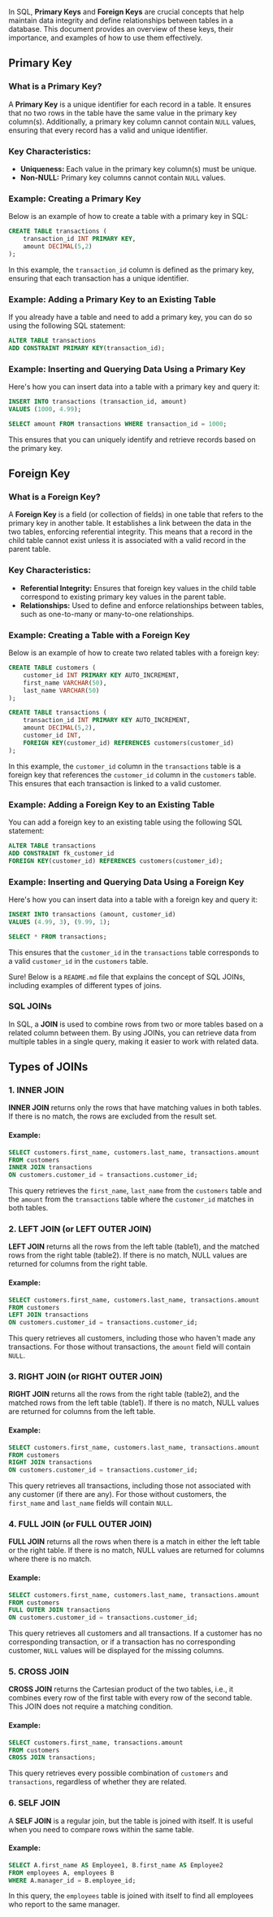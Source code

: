 In SQL, **Primary Keys** and **Foreign Keys** are crucial concepts that help maintain data integrity and define relationships between tables in a database. This document provides an overview of these keys, their importance, and examples of how to use them effectively.

## Primary Key

### What is a Primary Key?
A **Primary Key** is a unique identifier for each record in a table. It ensures that no two rows in the table have the same value in the primary key column(s). Additionally, a primary key column cannot contain `NULL` values, ensuring that every record has a valid and unique identifier.

### Key Characteristics:
- **Uniqueness:** Each value in the primary key column(s) must be unique.
- **Non-NULL:** Primary key columns cannot contain `NULL` values.

### Example: Creating a Primary Key
Below is an example of how to create a table with a primary key in SQL:
```sql
CREATE TABLE transactions (
    transaction_id INT PRIMARY KEY,
    amount DECIMAL(5,2)
);
```
In this example, the `transaction_id` column is defined as the primary key, ensuring that each transaction has a unique identifier.

### Example: Adding a Primary Key to an Existing Table
If you already have a table and need to add a primary key, you can do so using the following SQL statement:
```sql
ALTER TABLE transactions
ADD CONSTRAINT PRIMARY KEY(transaction_id);
```

### Example: Inserting and Querying Data Using a Primary Key
Here's how you can insert data into a table with a primary key and query it:
```sql
INSERT INTO transactions (transaction_id, amount) 
VALUES (1000, 4.99);

SELECT amount FROM transactions WHERE transaction_id = 1000;
```
This ensures that you can uniquely identify and retrieve records based on the primary key.

## Foreign Key

### What is a Foreign Key?
A **Foreign Key** is a field (or collection of fields) in one table that refers to the primary key in another table. It establishes a link between the data in the two tables, enforcing referential integrity. This means that a record in the child table cannot exist unless it is associated with a valid record in the parent table.

### Key Characteristics:
- **Referential Integrity:** Ensures that foreign key values in the child table correspond to existing primary key values in the parent table.
- **Relationships:** Used to define and enforce relationships between tables, such as one-to-many or many-to-one relationships.

### Example: Creating a Table with a Foreign Key
Below is an example of how to create two related tables with a foreign key:
```sql
CREATE TABLE customers (
    customer_id INT PRIMARY KEY AUTO_INCREMENT,
    first_name VARCHAR(50),
    last_name VARCHAR(50)
);

CREATE TABLE transactions (
    transaction_id INT PRIMARY KEY AUTO_INCREMENT,
    amount DECIMAL(5,2),
    customer_id INT,
    FOREIGN KEY(customer_id) REFERENCES customers(customer_id)
);
```
In this example, the `customer_id` column in the `transactions` table is a foreign key that references the `customer_id` column in the `customers` table. This ensures that each transaction is linked to a valid customer.

### Example: Adding a Foreign Key to an Existing Table
You can add a foreign key to an existing table using the following SQL statement:
```sql
ALTER TABLE transactions
ADD CONSTRAINT fk_customer_id
FOREIGN KEY(customer_id) REFERENCES customers(customer_id);
```

### Example: Inserting and Querying Data Using a Foreign Key
Here's how you can insert data into a table with a foreign key and query it:
```sql
INSERT INTO transactions (amount, customer_id)
VALUES (4.99, 3), (9.99, 1);

SELECT * FROM transactions;
```
This ensures that the `customer_id` in the `transactions` table corresponds to a valid `customer_id` in the `customers` table.

Sure! Below is a `README.md` file that explains the concept of SQL JOINs, including examples of different types of joins.

### SQL JOINs

In SQL, a **JOIN** is used to combine rows from two or more tables based on a related column between them. By using JOINs, you can retrieve data from multiple tables in a single query, making it easier to work with related data.

## Types of JOINs

### 1. INNER JOIN
**INNER JOIN** returns only the rows that have matching values in both tables. If there is no match, the rows are excluded from the result set.

#### Example:
```sql
SELECT customers.first_name, customers.last_name, transactions.amount
FROM customers
INNER JOIN transactions
ON customers.customer_id = transactions.customer_id;
```
This query retrieves the `first_name`, `last_name` from the `customers` table and the `amount` from the `transactions` table where the `customer_id` matches in both tables.

### 2. LEFT JOIN (or LEFT OUTER JOIN)
**LEFT JOIN** returns all the rows from the left table (table1), and the matched rows from the right table (table2). If there is no match, NULL values are returned for columns from the right table.

#### Example:
```sql
SELECT customers.first_name, customers.last_name, transactions.amount
FROM customers
LEFT JOIN transactions
ON customers.customer_id = transactions.customer_id;
```
This query retrieves all customers, including those who haven't made any transactions. For those without transactions, the `amount` field will contain `NULL`.

### 3. RIGHT JOIN (or RIGHT OUTER JOIN)
**RIGHT JOIN** returns all the rows from the right table (table2), and the matched rows from the left table (table1). If there is no match, NULL values are returned for columns from the left table.

#### Example:
```sql
SELECT customers.first_name, customers.last_name, transactions.amount
FROM customers
RIGHT JOIN transactions
ON customers.customer_id = transactions.customer_id;
```
This query retrieves all transactions, including those not associated with any customer (if there are any). For those without customers, the `first_name` and `last_name` fields will contain `NULL`.

### 4. FULL JOIN (or FULL OUTER JOIN)
**FULL JOIN** returns all the rows when there is a match in either the left table or the right table. If there is no match, NULL values are returned for columns where there is no match.

#### Example:
```sql
SELECT customers.first_name, customers.last_name, transactions.amount
FROM customers
FULL OUTER JOIN transactions
ON customers.customer_id = transactions.customer_id;
```
This query retrieves all customers and all transactions. If a customer has no corresponding transaction, or if a transaction has no corresponding customer, `NULL` values will be displayed for the missing columns.

### 5. CROSS JOIN
**CROSS JOIN** returns the Cartesian product of the two tables, i.e., it combines every row of the first table with every row of the second table. This JOIN does not require a matching condition.

#### Example:
```sql
SELECT customers.first_name, transactions.amount
FROM customers
CROSS JOIN transactions;
```
This query retrieves every possible combination of `customers` and `transactions`, regardless of whether they are related.

### 6. SELF JOIN
A **SELF JOIN** is a regular join, but the table is joined with itself. It is useful when you need to compare rows within the same table.

#### Example:
```sql
SELECT A.first_name AS Employee1, B.first_name AS Employee2
FROM employees A, employees B
WHERE A.manager_id = B.employee_id;
```
In this query, the `employees` table is joined with itself to find all employees who report to the same manager.


